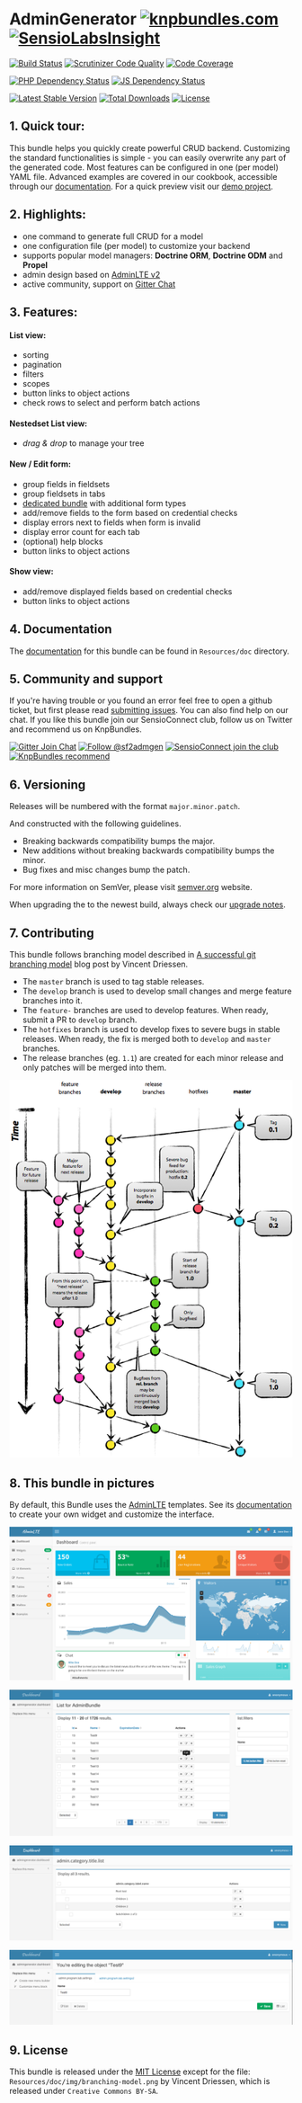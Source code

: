 # AdminGenerator [![knpbundles.com](http://knpbundles.com/symfony2admingenerator/GeneratorBundle/badge-short)](http://knpbundles.com/symfony2admingenerator/GeneratorBundle) [![SensioLabsInsight](https://insight.sensiolabs.com/projects/e8ee4e4c-d8fb-4354-96c3-8971dce11201/small.png)](https://insight.sensiolabs.com/projects/e8ee4e4c-d8fb-4354-96c3-8971dce11201)

[![Build Status](https://scrutinizer-ci.com/g/symfony2admingenerator/GeneratorBundle/badges/build.png?b=master)](https://scrutinizer-ci.com/g/symfony2admingenerator/GeneratorBundle/build-status/master)
[![Scrutinizer Code Quality](https://scrutinizer-ci.com/g/symfony2admingenerator/GeneratorBundle/badges/quality-score.png?b=master)](https://scrutinizer-ci.com/g/symfony2admingenerator/GeneratorBundle/?branch=master)
[![Code Coverage](https://scrutinizer-ci.com/g/symfony2admingenerator/GeneratorBundle/badges/coverage.png?b=master)](https://scrutinizer-ci.com/g/symfony2admingenerator/GeneratorBundle/?branch=master)

[![PHP Dependency Status](https://www.versioneye.com/user/projects/548f1209dd709d811f0001c3/badge.svg?style=flat)](https://www.versioneye.com/user/projects/548f1209dd709d811f0001c3)
[![JS Dependency Status](https://www.versioneye.com/user/projects/548f1202dd709d6dbd000118/badge.svg?style=flat)](https://www.versioneye.com/user/projects/548f1202dd709d6dbd000118) 

[![Latest Stable Version](https://poser.pugx.org/symfony2admingenerator/generator-bundle/v/stable.png)](https://packagist.org/packages/symfony2admingenerator/generator-bundle)
[![Total Downloads](https://poser.pugx.org/symfony2admingenerator/generator-bundle/downloads.png)](https://packagist.org/packages/symfony2admingenerator/generator-bundle)
[![License](https://poser.pugx.org/symfony2admingenerator/generator-bundle/license.png)](https://packagist.org/packages/symfony2admingenerator/generator-bundle)

## 1. Quick tour:

This bundle helps you quickly create powerful CRUD backend. Customizing the standard functionalities is simple - you can easily overwrite any part of the generated code. Most features can be configured in one (per model) YAML file. Advanced examples are covered in our cookbook, accessible through our [documentation][documentation]. For a quick preview visit our [demo project][s2a-demo].

## 2. Highlights:

* one command to generate full CRUD for a model
* one configuration file (per model) to customize your backend
* supports popular model managers: **Doctrine ORM**, **Doctrine ODM** and **Propel**
* admin design based on [AdminLTE v2](https://github.com/almasaeed2010/AdminLTE)
* active community, support on [Gitter Chat][gitter-chat]

## 3. Features:

#### List view:

* sorting
* pagination
* filters
* scopes
* button links to object actions
* check rows to select and perform batch actions

#### Nestedset List view:

* *drag & drop* to manage your tree

#### New / Edit form:

* group fields in fieldsets
* group fieldsets in tabs
* [dedicated bundle](https://github.com/symfony2admingenerator/FormExtensionsBundle) with additional form types
* add/remove fields to the form based on credential checks
* display errors next to fields when form is invalid
* display error count for each tab
* (optional) help blocks
* button links to object actions

#### Show view:

* add/remove displayed fields  based on credential checks
* button links to object actions

## 4. Documentation

The [documentation][documentation] for this bundle can be found in `Resources/doc` directory.

## 5. Community and support

If you're having trouble or you found an error feel free to open a github ticket, but first please read [submitting issues][submitting-issues].
You can also find help on our chat. If you like this bundle join our SensioConnect club, follow us on Twitter and recommend us on KnpBundles.

[![Gitter Join Chat](http://img.shields.io/badge/Gitter-join%20chat-1dce73.svg)](https://gitter.im/symfony2admingenerator/GeneratorBundle?utm_source=badge&utm_medium=badge&utm_campaign=pr-badge&utm_content=badge)
[![Follow @sf2admgen](http://img.shields.io/badge/Twitter-follow-55acee.svg)](https://twitter.com/intent/follow?screen_name=sf2admgen)
[![SensioConnect join the club](http://img.shields.io/badge/SensioConnect-join%20the%20club-82e83e.svg)](https://connect.sensiolabs.com/c/symfony2admingenerator/apply-membership)
[![KnpBundles recommend](https://img.shields.io/badge/KnpBundles-recommend-8DCAF8.svg)](http://knpbundles.com/symfony2admingenerator/GeneratorBundle/change-usage-status)

## 6. Versioning

Releases will be numbered with the format `major.minor.patch`.

And constructed with the following guidelines.

* Breaking backwards compatibility bumps the major.
* New additions without breaking backwards compatibility bumps the minor.
* Bug fixes and misc changes bump the patch.

For more information on SemVer, please visit [semver.org][semver] website.

When upgrading the to the newest build, always check our [upgrade notes][upgrade-notes].

## 7. Contributing

This bundle follows branching model described in [A successful git branching model][branching-model-post] blog post by Vincent Driessen.

* The `master` branch is used to tag stable releases.
* The `develop` branch is used to develop small changes and merge feature branches into it.
* The `feature-` branches are used to develop features. When ready, submit a PR to `develop` branch.
* The `hotfixes` branch is used to develop fixes to severe bugs in stable releases. When ready, the fix is merged both to `develop` and `master` branches.
* The release branches (eg. `1.1`) are created for each minor release and only patches will be merged into them.

![Branching model](Resources/doc/img/branching-model.png)

## 8. This bundle in pictures
By default, this Bundle uses the [AdminLTE](http://almsaeedstudio.com/AdminLTE/) templates. See its [documentation](http://almsaeedstudio.com/) to create your own widget and customize the interface.

![Preview of dashboard](Resources/doc/img/showcase/dashboard-adminlte-preview.png)

![Preview of list](Resources/doc/img/showcase/list-preview.png)

![Preview of nested list](Resources/doc/img/showcase/nestedlist-preview.png)

![Preview of edit](Resources/doc/img/showcase/edit-preview.png)

## 9. License

This bundle is released under the [MIT License](LICENSE) except for the file: `Resources/doc/img/branching-model.png` by Vincent Driessen, which is released under `Creative Commons BY-SA`.

[documentation]: Resources/doc/documentation.md
[submitting-issues]: Resources/doc/support-and-contribution/submitting-issues.md
[gitter-chat]: https://gitter.im/symfony2admingenerator/GeneratorBundle
[s2a-demo]: https://github.com/symfony2admingenerator/symfony2-admingenerator-demo-edition
[semver]: http://semver.org
[branching-model-post]: http://nvie.com/posts/a-successful-git-branching-model/
[upgrade-notes]: UPGRADE.md
